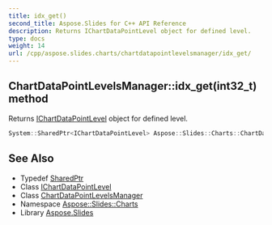 ```yaml
---
title: idx_get()
second_title: Aspose.Slides for C++ API Reference
description: Returns IChartDataPointLevel object for defined level.
type: docs
weight: 14
url: /cpp/aspose.slides.charts/chartdatapointlevelsmanager/idx_get/
---
```

## ChartDataPointLevelsManager::idx_get(int32_t) method


Returns [IChartDataPointLevel](../../ichartdatapointlevel/) object for defined level.

```cpp
System::SharedPtr<IChartDataPointLevel> Aspose::Slides::Charts::ChartDataPointLevelsManager::idx_get(int32_t level) override
```

## See Also

* Typedef [SharedPtr](../../system/sharedptr/)
* Class [IChartDataPointLevel](../ichartdatapointlevel/)
* Class [ChartDataPointLevelsManager](./)
* Namespace [Aspose::Slides::Charts](../)
* Library [Aspose.Slides](../../)